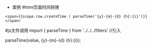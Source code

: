 - 案例
#html页面时间转换
```
<span>{{scope.row.createTime | parseTime('{y}-{m}-{d} {h}:{i}')}}</span>

```
#js文件调用
import { parseTime } from '../../../filters' //引入

parseTime(value, {y}-{m}-{d} {h}:{i});
